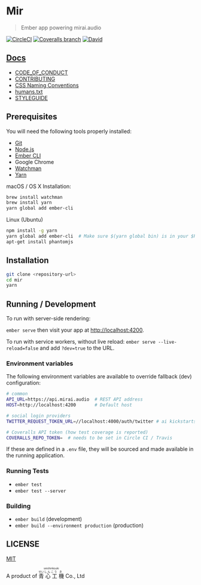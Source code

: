 # Mir

> Ember app powering mirai.audio

[![CircleCI](https://img.shields.io/circleci/project/github/mirai-audio/mir.svg?style=flat-square)](https://circleci.com/gh/mirai-audio/mir)
[![Coveralls branch](https://img.shields.io/coveralls/mirai-audio/mir/master.svg?style=flat-square)](https://coveralls.io/github/mirai-audio/mir?branch=master)
[![David](https://img.shields.io/david/dev/mirai-audio/mir.svg?style=flat-square)](https://david-dm.org/mirai-audio/mir?type=dev)

## [Docs](https://github.com/mirai-audio/mir/wiki)

* [CODE_OF_CONDUCT](https://github.com/mirai-audio/mir/wiki/CODE_OF_CONDUCT)
* [CONTRIBUTING](.github/CONTRIBUTING.md)
* [CSS Naming Conventions](https://github.com/mirai-audio/mir/wiki/CSS-Naming-Conventions)
* [humans.txt](https://github.com/mirai-audio/mir/wiki/humans.txt)
* [STYLEGUIDE](https://github.com/mirai-audio/mir/wiki/STYLEGUIDE)


## Prerequisites

You will need the following tools properly installed:

* [Git](https://git-scm.com/)
* [Node.js](https://nodejs.org/)
* [Ember CLI](https://ember-cli.com/)
* Google Chrome
* [Watchman](https://facebook.github.io/watchman/)
* [Yarn](https://yarnpkg.com/)

macOS / OS X Installation:

```bash
brew install watchman
brew install yarn
yarn global add ember-cli
```

Linux (Ubuntu)

```bash
npm install -g yarn
yarn global add ember-cli  # Make sure $(yarn global bin) is in your $PATH
apt-get install phantomjs
```

## Installation

```bash
git clone <repository-url>
cd mir
yarn
```

## Running / Development

To run with server-side rendering:

`ember serve` then visit your app at 
[http://localhost:4200](http://localhost:4200).

To run with service workers, without live reload:
`ember serve --live-reload=false` and add `?dev=true` to the URL.

### Environment variables

The following environment variables are available to override fallback (dev)
configuration:

```bash
# common
API_URL=https://api.mirai.audio  # REST API address
HOST=http://localhost:4200       # Default host

# social login providers
TWITTER_REQUEST_TOKEN_URL=//localhost:4000/auth/twitter # ai kickstarts OAuth

# Coveralls API token (how test coverage is reported)
COVERALLS_REPO_TOKEN=  # needs to be set in Circle CI / Travis
```

If these are defined in a `.env` file, they will be sourced and made available
in the running application.

### Running Tests

* `ember test`
* `ember test --server`

### Building

* `ember build` (development)
* `ember build --environment production` (production)

## LICENSE

[MIT](LICENSE)


A product of <ruby>
  <ruby>
    青<rp>(</rp><rt>せい</rt><rp>)</rp>
    心<rp>(</rp><rt>しん</rt><rp>)</rp>
    工<rp>(</rp><rt>こう</rt><rp>)</rp>
    機<rp>(</rp><rt>き</rt><rp>)</rp>
  </ruby>
  <rp>(</rp><rt>seishinkouki</rt><rp>)</rp>
</ruby> Co., Ltd
